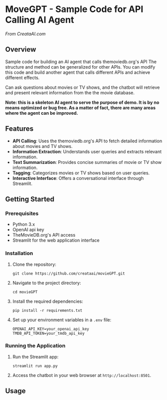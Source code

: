 # MoveGPT - Sample Code for API Calling AI Agent
 *From CreataAI.com*

## Overview
Sample code for building an AI agent that calls themoviedb.org's API 
The structure and method can be generalized for other APIs. You can modify this code and build another agent that calls different APIs and achieve different effects.

Can ask questions about movies or TV shows, and the chatbot will retrieve and present relevant information from the the movie database.

**Note: this is a skeleton AI agent to serve the purpose of demo. It is by no means optimized or bug free. As a matter of fact, there are many areas where the agent can be improved.**

## Features

- **API Calling**: Uses the themoviedb.org's API to fetch detailed information about movies and TV shows.
- **Information Extraction**: Understands user queries and extracts relevant information.
- **Text Summarization**: Provides concise summaries of movie or TV show information.
- **Tagging**: Categorizes movies or TV shows based on user queries.
- **Interactive Interface**: Offers a conversational interface through Streamlit.

## Getting Started

### Prerequisites

- Python  3.x
- OpenAI api key
- TheMovieDB.org's API access
- Streamlit for the web application interface

### Installation

1. Clone the repository:
   ```
   git clone https://github.com/creataai/movieGPT.git
   ```
2. Navigate to the project directory:
   ```
   cd movieGPT
   ```
3. Install the required dependencies:
   ```
   pip install -r requirements.txt
   ```
4. Set up your environment variables in a `.env` file:
   ```
   OPENAI_API_KEY=your_openai_api_key
   TMDB_API_TOKEN=your_tmdb_api_key
   ```

### Running the Application

1. Run the Streamlit app:
   ```
   streamlit run app.py
   ```
2. Access the chatbot in your web browser at `http://localhost:8501`.

## Usage
